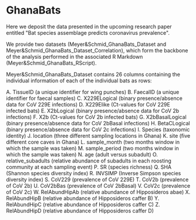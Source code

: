 # GhanaBats

Here we deposit the data presented in the upcoming research paper entitled "Bat species assemblage predicts coronavirus prevalence".

We provide two datasets (Meyer&Schmid_GhanaBats_Dataset and Meyer&Schmid_GhanaBats_Dataset_Correlation), which form the backbone of the analysis performed in the associated R Markdown (Meyer&Schmid_GhanaBats_RScript).

Meyer&Schmid_GhanaBats_Dataset contains 26 columns containing the individual information of each of the individual bats as rows:

A. TissueID (a unique identifier for wing punches) B. FaecalID (a unique identifier for faecal samples) C. X229ELogical (binary presence/absence data for CoV 229E infections) D. X229Elike (Ct-values for CoV 229E infected bats) E. X2bLogical (binary presence/absence data for CoV 2b infections) F. X2b (Ct-values for CoV 2b infected bats) G. X2bBasalLogical (binary presence/absence data for CoV 2bBasal infections) H. BetaCLogical (binary presence/absence data for CoV 2c infections) I. Species (taxonomic identity) J. location (three different sampling locations in Ghana) K. site (five different core caves in Ghana) L. sample_month (two months window in which the sample was taken) M. sample_period (two months window in which the sample was taken) N. age (adult versus subadult) O. relative_subadults (relative abundance of subadults in each roosting community at each sampling event) P. SR (species richness) Q. SHA (Shannon species diversity index) R. INVSIMP (Inverse Simpson species diversity index) S. CoV229 (prevalence of CoV 229E) T. CoV2b (prevalence of CoV 2b) U. CoV2bBas (prevalence of CoV 2bBasal) V. CoV2c (prevalence of CoV 2c) W. RelAbundHipAb (relative abundance of Hipposideros abae) X. RelAbundHipB (relative abundance of Hipposideros caffer B) Y. RelAbundHipC (relative abundance of Hipposideros caffer C) Z. RelAbundHipD (relative abundance of Hipposideros caffer D)
